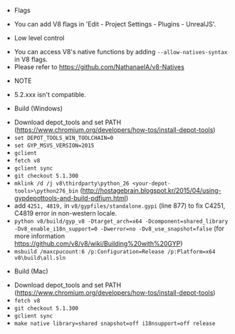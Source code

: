 * Flags
 - You can add V8 flags in 'Edit - Project Settings - Plugins - UnrealJS'.

* Low level control
 - You can access V8's native functions by adding `--allow-natives-syntax` in V8 flags.
 - Please refer to https://github.com/NathanaelA/v8-Natives

* NOTE
 - 5.2.xxx isn't compatible.

* Build (Windows)
 - Download depot_tools and set PATH (https://www.chromium.org/developers/how-tos/install-depot-tools)
 - `set DEPOT_TOOLS_WIN_TOOLCHAIN=0`
 - `set GYP_MSVS_VERSION=2015`
 - `gclient`
 - `fetch v8`
 - `gclient sync`
 - `git checkout 5.1.300`
 - `mklink /d /j v8\thirdparty\python_26 <your-depot-tools>\python276_bin` (http://hostagebrain.blogspot.kr/2015/04/using-gypdepottools-and-build-pdfium.html)
 - add `4251, 4819,` in `v8/gypfiles/standalone.gypi` (line 877) to fix C4251, C4819 error in non-western locale.
 - `python v8/build/gyp_v8 -Dtarget_arch=x64 -Dcomponent=shared_library -Dv8_enable_i18n_support=0 -Dwerror=no -Dv8_use_snapshot=false` (for more information https://github.com/v8/v8/wiki/Building%20with%20GYP)
 - `msbuild /maxcpucount:6 /p:Configuration=Release /p:Platform=x64 v8\build\all.sln`

* Build (Mac)
 - Download depot_tools and set PATH (https://www.chromium.org/developers/how-tos/install-depot-tools)
 - `fetch v8`
 - `git checkout 5.1.300`
 - `gclient sync`
 - `make native library=shared snapshot=off i18nsupport=off release`